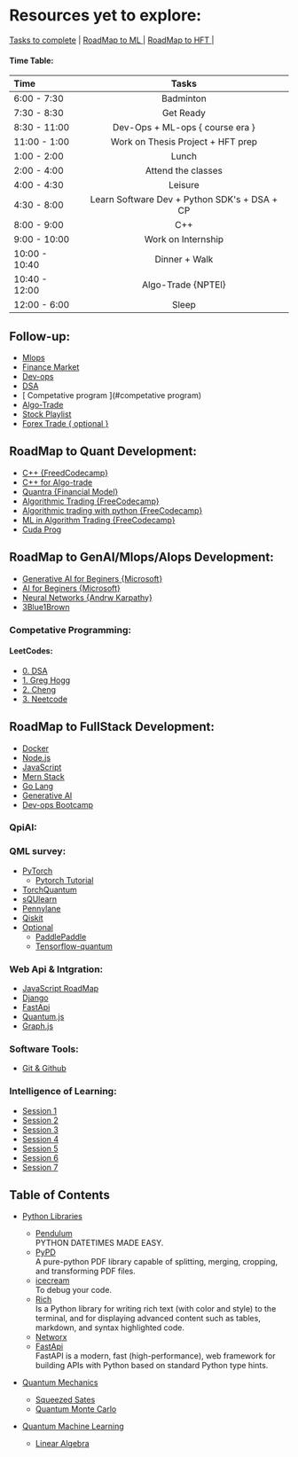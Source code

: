 # Resources yet to explore:

[Tasks to complete](https://docs.google.com/document/d/1wgLdFsmJV-NGep4WWLTPE_fS8diQRxxI0Lc2r7fEjuE/edit) | 
[ RoadMap to ML ](https://docs.google.com/document/d/1XHj7o-Xj7vpUTLGJEfZAvjC1gEQpyLF3jCBpBoZaB5E/edit) |
[ RoadMap to HFT ](https://docs.google.com/document/d/1GD4WeGO_dx3kG3RK8QQFvgUUQXjGBADiVYsAHHByJas/edit?pli=1&addon_store) |

#### Time Table:

| Time | Tasks |
|:-------------|:--------------:|
| 6:00 - 7:30 | Badminton |
| 7:30 - 8:30 | Get Ready |
| 8:30 - 11:00  | Dev-Ops + ML-ops { course era } |
| 11:00 - 1:00  | Work on Thesis Project + HFT prep|
| 1:00 - 2:00 | Lunch |
| 2:00 - 4:00 | Attend the classes | 
| 4:00 - 4:30 | Leisure |
| 4:30 - 8:00 | Learn Software Dev + Python SDK's + DSA + CP |
| 8:00 - 9:00 | C++ |
| 9:00 - 10:00 | Work on Internship |
| 10:00 - 10:40 | Dinner + Walk |
| 10:40 - 12:00 | Algo-Trade {NPTEl} |
| 12:00 - 6:00 | Sleep |


## Follow-up:
- [ Mlops ](https://www.coursera.org/learn/python-mlops-duke/lecture/aZDeH/meet-your-course-instructor-alfredo-deza)
- [ Finance Market](https://quantra.quantinsti.com/startCourseDetails?cid=124&section_no=1&unit_no=1&course_type=free&unit_type=Video)
- [ Dev-ops ](https://youtube.com/playlist?list=PLdpzxOOAlwvIKMhk8WhzN1pYoJ1YU8Csa&feature=shared)
- [ DSA ](https://youtu.be/8hly31xKli0?si=1BjSwOXk5jjNZQWQ)
- [ Competative program ](#competative program)
- [ Algo-Trade ](https://www.youtube.com/playlist?list=PL-yBsBIJqqBn6oMMgLjvhCTNT-zLXYmoW)
- [ Stock Playlist ](https://youtube.com/playlist?list=PLKLPWIpGjI0OI7w6KXpor4TAni5B2tL6a&si=NzRH7D3q24nkPt-G)
- [ Forex Trade { optional } ](https://www.youtube.com/playlist?list=PLK3V_1jIohqL_RKp-cD8cKrIUQcYFNc9a)


## RoadMap to Quant Development:
- [C++ {FreedCodecamp}](https://youtu.be/8jLOx1hD3_o?si=W1Sh4b4Zc6JceGg9)
- [C++ for Algo-trade](https://www.youtube.com/playlist?list=PLqbnmipMcdzdqstdLYsMVQBhLqem7ufxj)
- [Quantra {Financial Model}](https://quantra.quantinsti.com/startCourseDetails?cid=124&section_no=1&unit_no=1&course_type=free&unit_type=Video)
- [Algorithmic Trading {FreeCodecamp}](https://youtu.be/xfzGZB4HhEE?si=j5Srj2Vq9tki_dcw)
- [Algorithmic trading with python {FreeCodecamp}](https://youtu.be/GDMkkmkJigw?si=09GQhaUGwq8QljCi)
- [ML in Algorithm Trading {FreeCodecamp}](https://youtu.be/9Y3yaoi9rUQ?si=SANq23RDsy2d1nW0)
- [ Cuda Prog ](https://youtu.be/nOxKexn3iBo?si=-DzB7o4S8M2pV44g)

## RoadMap to GenAI/Mlops/AIops Development:
- [Generative AI for Beginers {Microsoft}](https://microsoft.github.io/generative-ai-for-beginners/#/)
- [AI for Beginers {Microsoft}](https://microsoft.github.io/AI-For-Beginners/lessons/3-NeuralNetworks/03-Perceptron/README)
- [Neural Networks {Andrw Karpathy}](https://www.youtube.com/playlist?list=PLAqhIrjkxbuWI23v9cThsA9GvCAUhRvKZ)
- [3Blue1Brown](https://www.youtube.com/playlist?list=PLZHQObOWTQDNU6R1_67000Dx_ZCJB-3pi)
  
  
### Competative Programming:
#### LeetCodes:
- [0. DSA](https://takeuforward.org/interviews/strivers-sde-sheet-top-coding-interview-problems/)
- [1. Greg Hogg](https://www.youtube.com/playlist?list=PLKYEe2WisBTFEr6laH5bR2J19j7sl5O8R)
- [2. Cheng](https://github.com/ShisheerKaushik24/leetcode)
- [3. Neetcode](https://docs.google.com/spreadsheets/d/1A2PaQKcdwO_lwxz9bAnxXnIQayCouZP6d-ENrBz_NXc/edit#gid=0)


## RoadMap to FullStack Development:

- [ Docker ](https://www.youtube.com/watch?v=RqTEHSBrYFw)
- [ Node.js ](https://www.youtube.com/watch?v=f2EqECiTBL8)
- [ JavaScript ](https://www.youtube.com/watch?v=EerdGm-ehJQ)
- [ Mern Stack ](https://www.youtube.com/watch?v=CvCiNeLnZ00)
- [ Go Lang ](https://www.youtube.com/watch?v=un6ZyFkqFKo&t=197s)
- [ Generative AI](https://www.youtube.com/playlist?list=PLi0fa6n7ZYyZ_9rQl84UKMZeNCCuEVa6m)
- [ Dev-ops Bootcamp]()

### QpiAI:
### QML survey:
- [PyTorch](https://pytorch.org/tutorials/beginner/basics/intro.html)
    - [Pytorch Tutorial](https://www.youtube.com/playlist?list=PLqnslRFeH2UrcDBWF5mfPGpqQDSta6VK4)
- [TorchQuantum](https://torchquantum.readthedocs.io/en/latest/api_torchquantum.html)
- [sQUlearn](https://squlearn.github.io/user_guide/user_guide_index.html)
- [Pennylane](https://docs.pennylane.ai/en/stable/)
- [Qiskit](https://github.com/qiskit-community/qiskit-machine-learning/tree/main)
- [Optional](#optional) 
    - [PaddlePaddle](https://github.com/PaddlePaddle/Paddle)
    - [Tensorflow-quantum](https://www.tensorflow.org/quantum)

### Web Api & Intgration:
- [JavaScript RoadMap](https://roadmap.sh/javascript)
- [Django](https://www.youtube.com/watch?v=jBzwzrDvZ18)
- [FastApi](https://www.youtube.com/watch?v=7t2alSnE2-I)
- [Quantum.js](https://quantumjavascript.app)
- [Graph.js](https://observablehq.com/@d3/force-directed-graph-component)


### Software Tools:
- [Git & Github](https://www.youtube.com/watch?v=BCQHnlnPusY&list=PLRqwX-V7Uu6ZF9C0YMKuns9sLDzK6zoiV)

### Intelligence of Learning:
- [Session 1](https://www.youtube.com/watch?v=Vc5fIuYk3Bw&list=PLRqwX-V7Uu6bePNiZLnglXUp2LXIjlCdb)
- [Session 2](https://www.youtube.com/watch?v=c8gZguZWYik&list=PLRqwX-V7Uu6bw4n02JP28QDuUdNi3EXxJ)
- [Session 3](https://www.youtube.com/watch?v=LvIa0-ZKCrc&list=PLRqwX-V7Uu6bCN8LKrcMa6zF4FPtXyXYj)
- [Session 4](https://www.youtube.com/watch?v=XJ7HLz9VYz0&list=PLRqwX-V7Uu6Y7MdSCaIfsxc561QI0U0Tb)
- [Session 5](https://www.youtube.com/watch?v=pqY_Tn2SIVA&list=PLRqwX-V7Uu6Zs14zKVuTuit6jApJgoYZQ)
- [Session 6](https://www.youtube.com/watch?v=Qt3ZABW5lD0&list=PLRqwX-V7Uu6YIeVA3dNxbR9PYj4wV31oQ)
- [Session 7](https://www.youtube.com/watch?v=y59-frfKR58&list=PLRqwX-V7Uu6bmMRCIoTi72aNWHo7epX4L)

## Table of Contents

- [Python Libraries](#python)
    - [Pendulum](https://pendulum.eustace.io)<br>
      PYTHON DATETIMES MADE EASY.
    - [PyPD](https://pypi.org/project/pypdf/)<br>
      A pure-python PDF library capable of splitting,     merging, cropping, and transforming PDF files.
    - [icecream](https://github.com/gruns/icecream)<br>
    To debug your code.
    - [Rich](https://rich.readthedocs.io/en/stable/introduction.html)<br>Is a Python library for writing rich text (with color and style) to the terminal, and for displaying advanced content such as tables, markdown, and syntax highlighted code.
    - [Networx](https://www.youtube.com/playlist?list=PLGZqdNxqKzfYXTwYAZIlmjnQmrytCSR1J)
    - [FastApi](https://fastapi.tiangolo.com)<br>
      FastAPI is a modern, fast (high-performance), web framework for building APIs with Python based on standard Python type hints.

  
- [Quantum Mechanics](#Quantum-Mechanics)
    - [Squeezed Sates](codebook/Squeezed-states-of-harmonic-oscillator.ipynb)
    - [Quantum Monte Carlo](codebook/Quantum-Monte-Carlo-Trajectories.ipynb)
- [Quantum Machine Learning](quantum-machine-learning)
    - [Linear Algebra](#basics-what-classical-computing)
  
